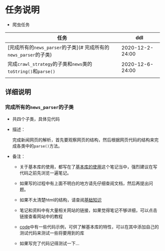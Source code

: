# 任务说明

- 爬虫任务

| 任务                                                         | ddl             |
| ------------------------------------------------------------ | --------------- |
| [完成所有的`news_parser`的子类](# 完成所有的`news_parser`的子类) | 2020-12-2-24:00 |
| 完成`crawl_strategy`的子类和`news`类的`toString()`和`parse()` | 2020-12-6-24:00 |
|                                                              |                 |

## 详细说明

### 完成所有的`news_parser`的子类

- 共四个子类，具体见代码

- 描述：

  完成新闻网页的解析，首先要观察网页的结构，然后根据网页代码的结构来完成各类中的`parse()`方法。

- 备注：

  - 关于基本库的使用，都写在了[基本库的使用](相关知识\Python爬虫——基本库的使用.md)这个笔记当中，强烈建议在写代码之前先浏览一遍笔记。

  - 如果写的过程中有上面不明白的地方请先仔细查阅文档，然后再提出问题。

  - 如果不太清楚html的结构，请查阅[基础知识](相关知识\Python爬虫——基础知识.md)
  
  - 笔记和资料中有大量相关网站的链接，如果觉得笔记不够详细，可以点击链接查看网站中的教程
  - [code](相关知识\reference\code)中有一些代码示例，可供了解基本库的特性，可以在其中添加自己的测试代码来测试一些将要用到的库
  - 如果写完了代码记得测试一下...
  
  
  
  